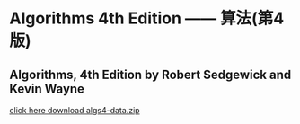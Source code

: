 # Algorithms 4th Edition —— 算法(第4版)
## Algorithms, 4th Edition by Robert Sedgewick and Kevin Wayne
[click here download algs4-data.zip](http://algs4.cs.princeton.edu/code/algs4-data.zip)
